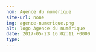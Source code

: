 ```yaml
---
nom: Agence du numérique
site-url: none
img: agence-numerique.png
alt: logo Agence du numérique
date: 2017-05-23 16:02:11 +0000
type: 
---
```


